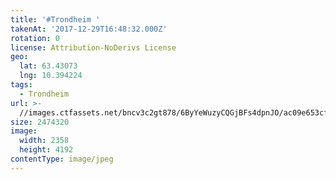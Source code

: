 ```yaml
---
title: '#Trondheim '
takenAt: '2017-12-29T16:48:32.000Z'
rotation: 0
license: Attribution-NoDerivs License
geo:
  lat: 63.43073
  lng: 10.394224
tags:
  - Trondheim
url: >-
  //images.ctfassets.net/bncv3c2gt878/6ByYeWuzyCQGjBFs4dpnJO/ac09e653cf56f275c3a53c9f8a7c545d/trondheim_25504900668_o
size: 2474320
image:
  width: 2358
  height: 4192
contentType: image/jpeg
---
```


